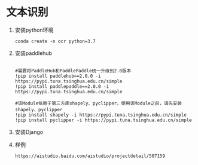 # 文本识别

1. 安装python环境
    ```shell script
    conda create -n ocr python=3.7
2. 安装paddlehub
    ```shell script
    
    #需要将PaddleHub和PaddlePaddle统一升级到2.0版本
    !pip install paddlehub==2.0.0 -i https://pypi.tuna.tsinghua.edu.cn/simple 
    !pip install paddlepaddle==2.0.0 -i https://pypi.tuna.tsinghua.edu.cn/simple 
    
    #该Module依赖于第三方库shapely、pyclipper，使用该Module之前，请先安装shapely、pyclipper
    !pip install shapely -i https://pypi.tuna.tsinghua.edu.cn/simple 
    !pip install pyclipper -i https://pypi.tuna.tsinghua.edu.cn/simple 

3. 安装Django
  
4. 样例
    ```
   https://aistudio.baidu.com/aistudio/projectdetail/507159
   ```